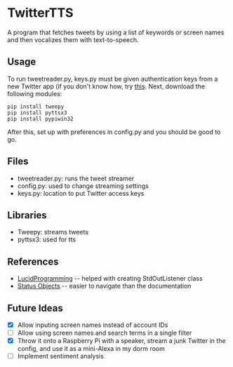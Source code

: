 # TwitterTTS
A program that fetches tweets by using a list of keywords or screen names and then vocalizes them with text-to-speech.

## Usage
To run tweetreader.py, keys.py must be given authentication keys from a new Twitter app (if you don't know how, try [this](https://projects.raspberrypi.org/en/projects/getting-started-with-the-twitter-api). Next, download the following modules:
```
pip install tweepy
pip install pyttsx3
pip install pypiwin32
```
After this, set up with preferences in config.py and you should be good to go.

## Files
* tweetreader.py: runs the tweet streamer
* config.py: used to change streaming settings
* keys.py: location to put Twitter access keys

## Libraries
* Tweepy: streams tweets
* pyttsx3: used for tts

## References
* [LucidProgramming](https://www.youtube.com/watch?v=wlnx-7cm4Gg) -- helped with creating StdOutListener class
* [Status Objects](https://gist.github.com/dev-techmoe/ef676cdd03ac47ac503e856282077bf2) -- easier to navigate than the documentation

## Future Ideas
- [x] Allow inputing screen names instead of account IDs
- [ ] Allow using screen names and search terms in a single filter
- [x] Throw it onto a Raspberry Pi with a speaker, stream a junk Twitter in the config, and use it as a mini-Alexa in my dorm room
- [ ] Implement sentiment analysis
